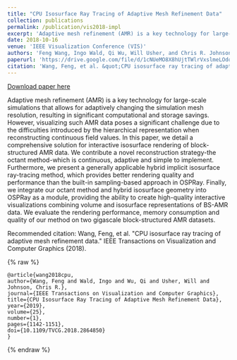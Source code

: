 ```yaml
---
title: "CPU Isosurface Ray Tracing of Adaptive Mesh Refinement Data"
collection: publications
permalink: /publication/vis2018-impl
excerpt: 'Adaptive mesh refinement (AMR) is a key technology for large-scale simulations that allows for adaptively changing the simulation mesh resolution, resulting in significant computational and storage savings. However, visualizing such AMR data poses a significant challenge due to the difficulties introduced by the hierarchical representation when reconstructing continuous field values. In this paper, we detail a comprehensive solution for interactive isosurface rendering of block-structured AMR data. We contribute a novel reconstruction strategy-the octant method-which is continuous, adaptive and simple to implement. Furthermore, we present a generally applicable hybrid implicit isosurface ray-tracing method, which provides better rendering quality and performance than the built-in sampling-based approach in OSPRay. Finally, we integrate our octant method and hybrid isosurface geometry into OSPRay as a module, providing the ability to create high-quality interactive visualizations combining volume and isosurface representations of BS-AMR data. We evaluate the rendering performance, memory consumption and quality of our method on two gigascale block-structured AMR datasets.'
date: 2018-10-16
venue: 'IEEE Visualization Conference (VIS)'
authors: 'Feng Wang, Ingo Wald, Qi Wu, Will Usher, and Chris R. Johnson'
paperurl: 'https://drive.google.com/file/d/1cNUeMO8X8hUjtTWlrVxslmeLOdq3vdyJ/view?usp=sharing'
citation: 'Wang, Feng, et al. &quot;CPU isosurface ray tracing of adaptive mesh refinement data.&quot; IEEE Transactions on Visualization and Computer Graphics (2018).'
---
```


<a href='https://drive.google.com/file/d/1cNUeMO8X8hUjtTWlrVxslmeLOdq3vdyJ/view?usp=sharing'>Download paper here</a>

Adaptive mesh refinement (AMR) is a key technology for large-scale simulations that allows for adaptively changing the simulation mesh resolution, resulting in significant computational and storage savings. However, visualizing such AMR data poses a significant challenge due to the difficulties introduced by the hierarchical representation when reconstructing continuous field values. In this paper, we detail a comprehensive solution for interactive isosurface rendering of block-structured AMR data. We contribute a novel reconstruction strategy-the octant method-which is continuous, adaptive and simple to implement. Furthermore, we present a generally applicable hybrid implicit isosurface ray-tracing method, which provides better rendering quality and performance than the built-in sampling-based approach in OSPRay. Finally, we integrate our octant method and hybrid isosurface geometry into OSPRay as a module, providing the ability to create high-quality interactive visualizations combining volume and isosurface representations of BS-AMR data. We evaluate the rendering performance, memory consumption and quality of our method on two gigascale block-structured AMR datasets.

Recommended citation: Wang, Feng, et al. "CPU isosurface ray tracing of adaptive mesh refinement data." IEEE Transactions on Visualization and Computer Graphics (2018).

{% raw %}
```
@article{wang2018cpu,
author={Wang, Feng and Wald, Ingo and Wu, Qi and Usher, Will and Johnson, Chris R.},
journal={IEEE Transactions on Visualization and Computer Graphics}, 
title={CPU Isosurface Ray Tracing of Adaptive Mesh Refinement Data}, 
year={2019},
volume={25},
number={1},
pages={1142-1151},
doi={10.1109/TVCG.2018.2864850}
}
```
{% endraw %}
